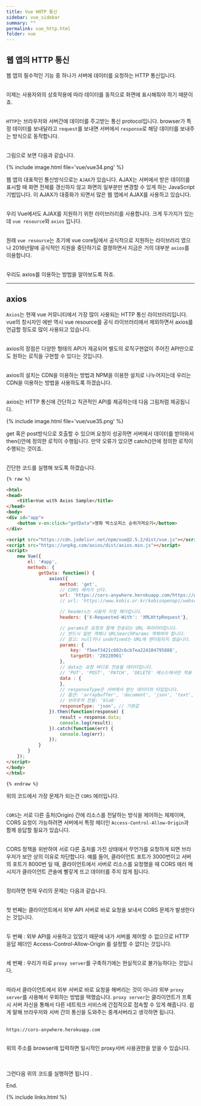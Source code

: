 ```yaml
---
title: Vue HHTP 통신
sidebar: vue_sidebar
summary: ""
permalink: vue_http.html
folder: vue
---
```


## 웹 앱의 HTTP 통신

웹 앱의 필수적인 기능 중 하나가 서버에 데이터를 요청하는 HTTP 통신입니다. 
<br><br>

이제는 사용자와의 상호작용에 따라 데이터를 동적으로 화면에 표시해줘야 하기 때문이죠.
<br><br>

`HTTP`는 브라우저와 서버간에 데이터를 주고받는 통신 protocol입니다. browser가 특정 데이터를 보내달라고
`request`를 보내면 서버에서 `response`로 해당 데이터를 보내주는 방식으로 동작합니다. 
<br><br>

그림으로 보면 다음과 같습니다. 

{% include image.html
file='vue/vue34.png'
%}
<br>

웹 앱의 대표적인 통신방식으로는 `AJAX`가 있습니다. AJAX는 서버에서 받은 데이터를 표시할 때 화면 전체를 갱신하지 않고
화면의 일부분만 변경할 수 있게 하는 JavaScript 기법입니다. 이 AJAX가 대중화가 되면서 많은 웹 앱에서 AJAX를 사용하고
있습니다. 
<br><br>

우리 Vue에서도 AJAX를 지원하기 위한 라이브러리를 사용합니다. 크게 두가지가 있는데 `vue resource`와 `axios` 입니다. 
<br><br>

원래 `vue resource`는 초기에 vue core팀에서 공식적으로 지원하는 라이브러리 였으나 2016년말에 공식적인 지원을
중단하기로 결졍하면서 지금은 거의 대부분 `axios`를 이용합니다. 
<br><br>

우리도 axios를 이용하는 방법을 알아보도록 하죠.

---

## axios

`Axios`는 현재 vue 커뮤니티에서 가장 많이 사용되는 HTTP 통신 라이브러리입니다. vue의 창시자인 에반 역시 vue resource를
공식 라이브러리에서 제외하면서 axios를 언급할 정도로 많이 사용되고 있습니다. 
<br><br>

axios의 장점은 다양한 형태의 API가 제공되어 별도의 로직구현없이 주어진 API만으로도 원하는 로직을 구현할 수 있다는 것입니다. 
<br><br>

axios의 설치는 CDN을 이용하는 방법과 NPM을 이용한 설치로 나누어지는데 우리는 CDN을 이용하는 방법을 사용하도록 하겠습니다. 
<br><br>

axios는 HTTP 통신에 간단하고 직관적인 API를 제공하는데 다음 그림처럼 제공됩니다. 

{% include image.html
file='vue/vue35.png'
%}
<br>

get 혹은 post방식으로 호출할 수 있으며 요청이 성공하면 서버에서 데이터를 받아와서 then()안에 정의한 로직이 수행됩니다. 
만약 오류가 있으면 catch()안에 정의한 로직이 수행되는 것이죠.
<br><br>

간단한 코드를 실행해 보도록 하겠습니다. 

~~~html
{% raw %}

<html>
<head>
    <title>Vue with Axios Sample</title>
</head>
<body>
<div id="app">
    <button v-on:click="getData">영화 박스오피스 순위가져오기</button>
</div>

<script src="https://cdn.jsdelivr.net/npm/vue@2.5.2/dist/vue.js"></script>
<script src="https://unpkg.com/axios/dist/axios.min.js"></script>
<script>
    new Vue({
        el: '#app',
        methods: {
            getData: function() {
                axios({
                    method: 'get',
                    // CORS 에러가 난다. 
                    url: 'https://cors-anywhere.herokuapp.com/https://www.kobis.or.kr/kobisopenapi/webservice/rest/boxoffice/searchDailyBoxOfficeList.json',
                    // url: 'https://www.kobis.or.kr/kobisopenapi/webservice/rest/boxoffice/searchDailyBoxOfficeList.json',

                    // headers는 사용자 지정 헤더입니다.
                    headers: {'X-Requested-With': 'XMLHttpRequest'},

                    // params은 요청과 함께 전송되는 URL 파라미터입니다.
                    // 반드시 일반 객체나 URLSearchParams 객체여야 합니다.
                    // 참고: null이나 undefined는 URL에 렌더링되지 않습니다.
                    params: {
                        key: 'f5eef3421c602c6cb7ea224104795888',
                        targetDt: '20220901'
                    },
                    // data는 요청 바디로 전송될 데이터입니다.  
                    // 'PUT', 'POST', 'PATCH', 'DELETE' 메소드에서만 적용 가능합니다.
                    data : {
                    },
                    // responseType은 서버에서 받는 데이터의 타입입니다.
                    // 옵션: 'arraybuffer', 'document', 'json', 'text', 'stream'
                    // 브라우저 전용: 'blob'
                    responseType: 'json', // 기본값                                          
                }).then(function(response) {
                    result = response.data;
                    console.log(result);
                }).catch(function(err) {
                    console.log(err);
                });
            }
        }
    });
</script>
</body>
</html>

{% endraw %}
~~~

위의 코드에서 가장 문제가 되는건 `CORS` 에러입니다. 
<br><br>

`CORS`는 서로 다른 출처(Origin) 간에 리소스를 전달하는 방식을 제어하는 체제이며,
CORS 요청이 가능하려면 서버에서 특정 헤더인 `Access-Control-Allow-Origin`과 함께 응답할 필요가 있습니다. 
<br><br>

CORS 정책을 위반하여 서로 다른 출처를 가진 상태에서 무언가를 요청하게 되면 브라우저가 보안 상의 이유로 차단합니다. 
예를 들어, 클라이언트 포트가 3000번이고 서버의 포트가 8000번 일 때,
클라이언트에서 서버로 리소스를 요청했을 때 CORS 에러 메시지가 클라이언트 콘솔에 빨갛게 뜨고 데이터를 주지 않게 됩니다. 
<br><br>

정리하면 현재 우리의 문제는 다음과 같습니다. 
<br><br>

첫 번째는 클라이언트에서 외부 API 서버로 바로 요청을 보내서 CORS 문제가 발생한다는 것입니다.
<br><br>

두 번째 : 외부 API를 사용하고 있었기 때문에 내가 서버를 제어할 수 없으므로 HTTP 응답 헤더인 
Access-Control-Allow-Origin 를 설정할 수 없다는 것입니다.
<br><br>

세 번째 : 우리가 따로 `proxy server`를 구축하기에는 현실적으로 불가능하다는 것입니다.
<br><br>

따라서 클라이언트에서 외부 서버로 바로 요청을 해버리는 것이 아니라 외부 `proxy server`를 사용해서 우회하는 방법을 택했습니다.
`proxy server`는 클라이언트가 프록시 서버 자신을 통해서 다른 네트워크 서비스에 간접적으로 접속할 수 있게 해줍니다. 
쉽게 말해 브라우저와 서버 간의 통신을 도와주는 중계서버라고 생각하면 됩니다.
<br><br>

`https://cors-anywhere.herokuapp.com`
<br><br>

위의 주소를 browser에 입력하면 일시적인 proxy서버 사용권한을 얻을 수 있습니다.  
<br><br>

그런다음 위의 코드를 실행하면 됩니다 .

End.

{% include links.html %}
